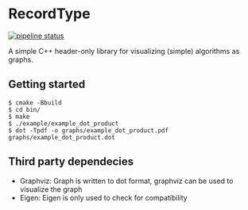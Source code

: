 # RecordType
[![pipeline status](https://gitlab.com/heimkapital/RecordType/badges/main/pipeline.svg)](https://gitlab.com/heimkapital/RecordType/-/commits/main)

A simple C++ header-only library for visualizing (simple) algorithms as graphs.

## Getting started

```Console
$ cmake -Bbuild
$ cd bin/
$ make
$ ./example/example_dot_product
$ dot -Tpdf -o graphs/example_dot_product.pdf graphs/example_dot_product.dot
```

## Third party dependecies

- Graphviz: Graph is written to dot format, graphviz can be used to visualize the graph
- Eigen: Eigen is only used to check for compatibility
